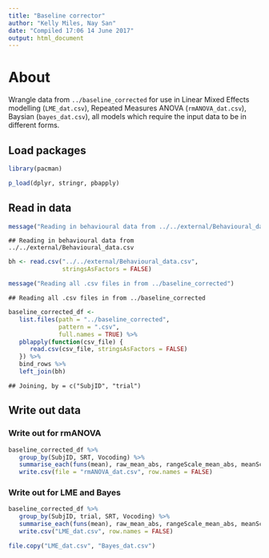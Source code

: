 ```yaml
---
title: "Baseline corrector"
author: "Kelly Miles, Nay San"
date: "Compiled 17:06 14 June 2017"
output: html_document
---
```


# About

Wrangle data from `../baseline_corrected` for use in Linear Mixed Effects modelling (`LME_dat.csv`), Repeated Measures ANOVA (`rmANOVA_dat.csv`), Baysian (`bayes_dat.csv`), all models which require the input data to be in different forms.

## Load packages


```r
library(pacman)

p_load(dplyr, stringr, pbapply)
```

## Read in data


```r
message("Reading in behavioural data from ../../external/Behavioural_data.csv")
```

```
## Reading in behavioural data from ../../external/Behavioural_data.csv
```

```r
bh <- read.csv("../../external/Behavioural_data.csv",
               stringsAsFactors = FALSE)

message("Reading all .csv files in from ../baseline_corrected")
```

```
## Reading all .csv files in from ../baseline_corrected
```

```r
baseline_corrected_df <- 
   list.files(path = "../baseline_corrected",
              pattern = ".csv",
              full.names = TRUE) %>%
   pblapply(function(csv_file) {
      read.csv(csv_file, stringsAsFactors = FALSE)
   }) %>%
   bind_rows %>%
   left_join(bh)
```

```
## Joining, by = c("SubjID", "trial")
```

## Write out data

### Write out for rmANOVA


```r
baseline_corrected_df %>%
   group_by(SubjID, SRT, Vocoding) %>%
   summarise_each(funs(mean), raw_mean_abs, rangeScale_mean_abs, meanScale_mean_abs, raw_mean_perc) %>%
   write.csv(file = "rmANOVA_dat.csv", row.names = FALSE)
```

### Write out for LME and Bayes


```r
baseline_corrected_df %>%
   group_by(SubjID, trial, SRT, Vocoding) %>% 
   summarise_each(funs(mean), raw_mean_abs, rangeScale_mean_abs, meanScale_mean_abs, raw_mean_perc) %>%
   write.csv("LME_dat.csv", row.names = FALSE)

file.copy("LME_dat.csv", "Bayes_dat.csv")
```

